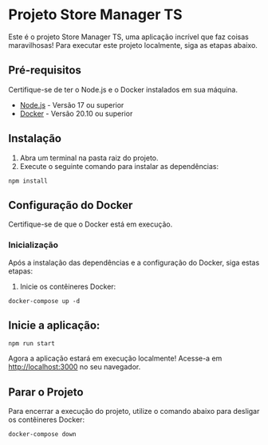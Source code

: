 # Projeto Store Manager TS

Este é o projeto Store Manager TS, uma aplicação incrível que faz coisas maravilhosas! Para executar este projeto localmente, siga as etapas abaixo.

## Pré-requisitos

Certifique-se de ter o Node.js e o Docker instalados em sua máquina.

- [Node.js](https://nodejs.org/) - Versão 17 ou superior
- [Docker](https://www.docker.com/) - Versão 20.10 ou superior

## Instalação

1. Abra um terminal na pasta raiz do projeto.
2. Execute o seguinte comando para instalar as dependências:

`npm install`

## Configuração do Docker

Certifique-se de que o Docker está em execução.

### Inicialização

Após a instalação das dependências e a configuração do Docker, siga estas etapas:

1. Inicie os contêineres Docker:

`docker-compose up -d`

## Inicie a aplicação:

`npm run start`

Agora a aplicação estará em execução localmente! Acesse-a em [http://localhost:3000](http://localhost:3000) no seu navegador.

## Parar o Projeto

Para encerrar a execução do projeto, utilize o comando abaixo para desligar os contêineres Docker:

`docker-compose down`
